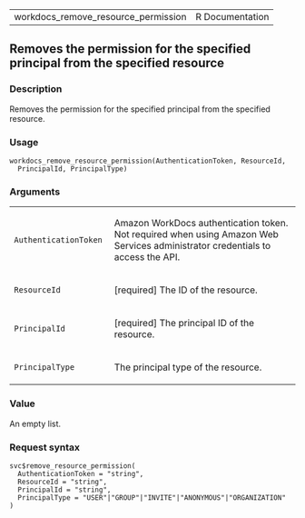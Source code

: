 <table style="width: 100%;">
<tbody>
<tr class="odd">
<td>workdocs_remove_resource_permission</td>
<td style="text-align: right;">R Documentation</td>
</tr>
</tbody>
</table>

## Removes the permission for the specified principal from the specified resource

### Description

Removes the permission for the specified principal from the specified
resource.

### Usage

    workdocs_remove_resource_permission(AuthenticationToken, ResourceId,
      PrincipalId, PrincipalType)

### Arguments

<table>
<colgroup>
<col style="width: 35%" />
<col style="width: 65%" />
</colgroup>
<tbody>
<tr class="odd">
<td><code
id="workdocs_remove_resource_permission_:_AuthenticationToken">AuthenticationToken</code></td>
<td><p>Amazon WorkDocs authentication token. Not required when using
Amazon Web Services administrator credentials to access the
API.</p></td>
</tr>
<tr class="even">
<td><code
id="workdocs_remove_resource_permission_:_ResourceId">ResourceId</code></td>
<td><p>[required] The ID of the resource.</p></td>
</tr>
<tr class="odd">
<td><code
id="workdocs_remove_resource_permission_:_PrincipalId">PrincipalId</code></td>
<td><p>[required] The principal ID of the resource.</p></td>
</tr>
<tr class="even">
<td><code
id="workdocs_remove_resource_permission_:_PrincipalType">PrincipalType</code></td>
<td><p>The principal type of the resource.</p></td>
</tr>
</tbody>
</table>

### Value

An empty list.

### Request syntax

    svc$remove_resource_permission(
      AuthenticationToken = "string",
      ResourceId = "string",
      PrincipalId = "string",
      PrincipalType = "USER"|"GROUP"|"INVITE"|"ANONYMOUS"|"ORGANIZATION"
    )
